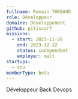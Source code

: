 ```yaml
---
fullname: Romain THEBAUD
role: Développeur
domaine: Développement
github: pitiscarf
missions:
  - start: 2023-11-28
    end: 2023-12-22
    status: independent
    employer: malt
startups:
  - snu
memberType: beta
---
```


Développeur Back  Devops
